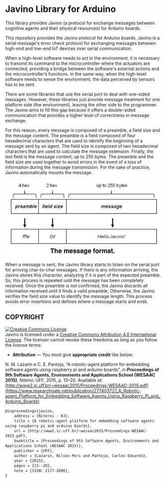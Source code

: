 # Javino Library for Arduino

This library provides Javino (a protocol for exchange messages between cognitive agents and their physical resources) for Arduino boards.


This repository provides the Javino protocol for Arduino boards. Javino is a serial message's error check protocol for exchanging messages between high-end and low-end IoT devices over serial communication. 

When a high-level software needs to act in the environment, it is necessary to transmit its command to the microcontroller where the actuators are connected,  providing a bridge between the software's external actions and the microcontroller’s functions. In the same way, when the high-level software needs to sense the environment, the data perceived by sensors has to be sent.

There are some libraries that use the serial port to deal with one-sided messages. However, these libraries just provide message treatment for one platform side (the environment), leaving the other side to the programmer.
The Javino aims to fill this gap because it offers a double-sided communication that provides a higher level of correctness in message exchange.

For this reason, every message is composed of a preamble, a field size and the message content. The preamble is a field composed of four hexadecimal characters that are used to identify the beginning of a message sent by an agent. The field size is composed of two hexadecimal characters that are used to calculate the message extension. Finally, the last field is the message content, up to 255 bytes. The preamble and the field size are used together to avoid errors in the event of a loss of information during the message transmission. For the sake of practice, Javino automatically mounts the message.

![Javino Message Format](.img/javino-message-format.png)

When a message is sent, the Javino library starts to listen on the serial port for arriving char-to-char messages. If there is any information arriving, the Javino stores this character, analyzing if it is part of the expected preamble. So, this process is repeated until the message has been completely received. 
Once the preamble is not confirmed, the Javino discards all information received until it finds a valid preamble. Otherwise, the Javino verifies the field size value to identify the message length. 
This process avoids error insertions and defines where a message starts
and ends. 

## COPYRIGHT
<a rel="license" href="http://creativecommons.org/licenses/by/4.0/"><img alt="Creative Commons License" style="border-width:0" src="https://i.creativecommons.org/l/by/4.0/88x31.png" /></a><br />Javino is licensed under a <a rel="license" href="http://creativecommons.org/licenses/by/4.0/">Creative Commons Attribution 4.0 International License</a>. The licensor cannot revoke these freedoms as long as you follow the license terms:

* __Attribution__ — You must give __appropriate credit__ like below:

N. M. Lazarin e C. E. Pantoja, “A robotic-agent platform for embedding software agents using raspberry pi and arduino boards”, _in_ __Proceedings of 9th Software Agents, Environments and Applications School (WESAAC 2015)__, Niteroi: UFF, 2015, p. 13–20. Available at: [http://www2.ic.uff.br/~wesaac2015/Proceedings-WESAAC-2015.pdf](https://www.researchgate.net/publication/277403727_A_Robotic-agent_Platform_for_Embedding_Software_Agents_Using_Raspberry_Pi_and_Arduino_Boards)


```
@inproceedings{javino,
	address = {Niteroi - RJ},
	title = {A robotic-agent platform for embedding software agents using raspberry pi and arduino boards},
	url = {http://www2.ic.uff.br/~wesaac2015/Proceedings-WESAAC-2015.pdf},
	booktitle = {Proceedings of 9th Software Agents, Environments and Applications School (WESAAC 2015)},
	publisher = {UFF},
	author = {Lazarin, Nilson Mori and Pantoja, Carlos Eduardo},
	year = {2015},
	pages = {13--20},
	note = {ISSN: 2177-2096},
}
```